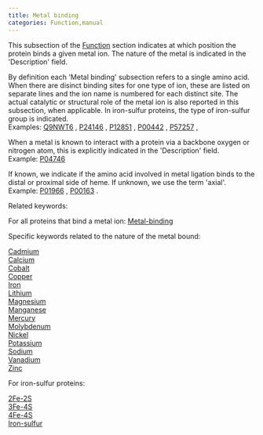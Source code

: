 ```yaml
---
title: Metal binding
categories: Function,manual
---
```


This subsection of the [Function](http://www.uniprot.org/help/function%5Fsection) section indicates at which position the protein binds a given metal ion. The nature of the metal is indicated in the 'Description' field.

By definition each 'Metal binding' subsection refers to a single amino acid. When there are disinct binding sites for one type of ion, these are listed on separate lines and the ion name is numbered for each distinct site. The actual catalytic or structural role of the metal ion is also reported in this subsection, when applicable. In iron-sulfur proteins, the type of iron-sulfur group is indicated.  
Examples: [Q9NWT6](https://www.uniprot.org/uniprotkb/Q9NWT6#function) , [P24146](https://www.uniprot.org/uniprotkb/P24146#function) , [P12851](https://www.uniprot.org/uniprotkb/P12851#function) , [P00442](https://www.uniprot.org/uniprotkb/P00442#function) , [P57257](https://www.uniprot.org/uniprotkb/P57257#function) ,

When a metal is known to interact with a protein via a backbone oxygen or nitrogen atom, this is explicitly indicated in the 'Description' field.  
Example: [P04746](https://www.uniprot.org/uniprotkb/P04746#function)

If known, we indicate if the amino acid involved in metal ligation binds to the distal or proximal side of heme. If unknown, we use the term 'axial'.  
Example: [P01966](https://www.uniprot.org/uniprotkb/P01966#function) , [P00163](https://www.uniprot.org/uniprotkb/P00163#function) .

Related keywords:

For all proteins that bind a metal ion: [Metal-binding](http://www.uniprot.org/keywords/479)

Specific keywords related to the nature of the metal bound:

[Cadmium](http://www.uniprot.org/keywords/104)  
[Calcium](http://www.uniprot.org/keywords/106)  
[Cobalt](http://www.uniprot.org/keywords/179)  
[Copper](http://www.uniprot.org/keywords/186)  
[Iron](http://www.uniprot.org/keywords/408)  
[Lithium](http://www.uniprot.org/keywords/452)  
[Magnesium](http://www.uniprot.org/keywords/460)  
[Manganese](http://www.uniprot.org/keywords/464)  
[Mercury](http://www.uniprot.org/keywords/476)  
[Molybdenum](http://www.uniprot.org/keywords/500)  
[Nickel](http://www.uniprot.org/keywords/533)  
[Potassium](http://www.uniprot.org/keywords/630)  
[Sodium](http://www.uniprot.org/keywords/915)  
[Vanadium](http://www.uniprot.org/keywords/837)  
[Zinc](http://www.uniprot.org/keywords/862)

For iron-sulfur proteins:

[2Fe-2S](http://www.uniprot.org/keywords/1)  
[3Fe-4S](http://www.uniprot.org/keywords/3)  
[4Fe-4S](http://www.uniprot.org/keywords/4)  
[Iron-sulfur](http://www.uniprot.org/keywords/411)
